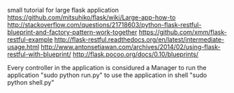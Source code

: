 small tutorial for large flask application
https://github.com/mitsuhiko/flask/wiki/Large-app-how-to
http://stackoverflow.com/questions/21718603/python-flask-restful-blueprint-and-factory-pattern-work-together
https://github.com/xmm/flask-restful-example
http://flask-restful.readthedocs.org/en/latest/intermediate-usage.html
http://www.antonsetiawan.com/archives/2014/02/using-flask-restful-with-blueprint/
http://flask.pocoo.org/docs/0.10/blueprints/

Every controller in the application is considured a Manager
to run the application "sudo python run.py"
to use the application in shell "sudo python shell.py"